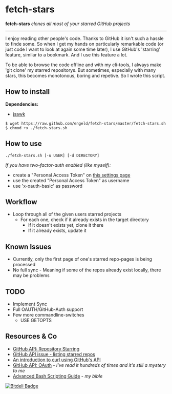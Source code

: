 fetch-stars
===========
**fetch-stars** *clones ~~all~~ most of your starred GitHub projects*

--- 

I enjoy reading other people's code. Thanks to GitHub it isn't such a hassle to finde some.
So when I get my hands on particularly remarkable code (or just code I want to look at again some time later), I use GitHub's
'starring' feature, similar to a bookmark. And I use this feature a lot.

To be able to browse the code offline and with my cli-tools, I always make 'git clone' my starred repositorys.
But sometimes, especially with many stars, this becomes monotonous, boring and repetive. So I wrote this script.

How to install
--------------

**Dependencies:**
 - [jsawk](https://github.com/micha/jsawk)

```shell
$ wget https://raw.github.com/engeld/fetch-stars/master/fetch-stars.sh
$ chmod +x ./fetch-stars.sh
```

How to use
----------

    ./fetch-stars.sh [-u USER] [-d DIRECTORY]  

*If you have two-factor-auth enabled (like myself):*
 - create a "Personal Access Token" on [this settings page](https://github.com/settings/applications)
 - use the created "Personal Access Token" as username
 - use 'x-oauth-basic' as password

Workflow
--------
 - Loop through all of the given users starred projects
   - For each one, check if it already exists in the target directory
     - If it doesn't exists yet, clone it there
     - If it already exists, update it


Known Issues
------------
 - Currently, only the first page of one's starred repo-pages is being processed
 - No full sync - Meaning if some of the repos already exist locally, there may be problems

TODO
----
 - Implement Sync
 - Full OAUTH/GitHub-Auth support
 - Few more commandline-switches
   - USE GETOPTS

Resources & Co
--------------
 - [GitHub API: Repository Starring](http://developer.github.com/v3/activity/starring/)
 - [GitHub API issue - listing starred repos](http://stackoverflow.com/questions/14057478/github-api-issue-listing-starred-repos)
 - [An introduction to curl using GitHub's API](https://gist.github.com/caspyin/2288960)
 - [GitHub API: OAuth](http://developer.github.com/v3/oauth/) - *I've read it hundreds of times and it's still a mystery to me*
 - [Advanced Bash Scripting Guide](http://www.tldp.org/LDP/abs/html/) - *my bible*


[![Bitdeli Badge](https://d2weczhvl823v0.cloudfront.net/engeld/fetch-stars/trend.png)](https://bitdeli.com/free "Bitdeli Badge")

